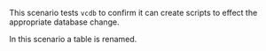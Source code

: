 This scenario tests `vcdb` to confirm it can create scripts to effect the appropriate database change.

In this scenario a table is renamed.